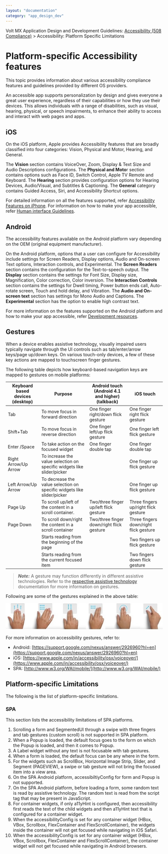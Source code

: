 ```yaml
---
layout: "documentation"
category: "app_design_dev"
---
```

                            

Volt MX  Application Design and Development Guidelines: [Accessibility (508 Compliance)](Accessibility_Overview.html) > Accessibility: Platform Specific Limitations

Platform-specific Accessibility features
========================================

This topic provides information about various accessibility compliance features and guidelines provided by different OS providers.

An accessible app supports personalization by design and gives everyone a great user experience, regardless of their capabilities or how they use their devices. This allows individuals with a range of disabilities, such as visual, hearing, physical, or speech impairments, to enhance their ability to access and interact with web pages and apps.

iOS
---

On the iOS platform, Apple provides Accessibility features that are broadly classified into four categories: Vision, Physical and Motor, Hearing, and General.

The **Vision** section contains VoiceOver, Zoom, Display & Text Size and Audio Descriptions configurations. The **Physical and Moto**r section contains options such as Face ID, Switch Control, Apple TV Remote and Keyboard. The **Hearing** section provides configuration options for Hearing Devices, Audio/Visual, and Subtitles & Captioning. The **General** category contains Guided Access, Siri, and Accessibility Shortcut options.

For detailed information on all the features supported, refer [Accessibility Features on iPhone](https://support.apple.com/en-in/guide/iphone/iph3e2e4367/ios). For information on how to make your app accessible, refer [Human interface Guidelines](https://developer.apple.com/design/human-interface-guidelines/accessibility/overview/introduction/).

Android
-------

The accessibility features available on the Android platform vary depending on the OEM (original equipment manufacturer).

On the Android platform, options that a user can configure for Accessibility include settings for Screen Readers, Display options, Audio and On-screen Text options, Interaction controls, and Experimental. The **Screen Readers** section contains the configuration for the Text-to-speech output. The **Display** section contains the settings for Font Size, Display size, Magnification, Color correction, Color inversion. The **Interaction Controls** section contains the settings for Dwell timing, Power button ends call, Auto-rotate screen, Touch and hold delay, and Vibration. The **Audio and On-screen text** section has settings for Mono Audio and Captions. The **Experimental** section has the option to enable high contrast text.

For more information on the features supported on the Android platform and how to make your app accessible, refer [Development resources](https://developer.android.com/guide/topics/ui/accessibility).

Gestures
--------

When a device enables assistive technology, visually impaired users typically navigate through the UI controls such as tab/enter/arrow keys/page up/down keys. On various touch-only devices, a few of these key actions are mapped to touchscreen finger gestures.

The following table depicts how keyboard-based navigation keys are mapped to gestures on mobile platforms:

  
| Keyboard based devices (desktop) | Purpose | Android touch (Android 4.1 and higher) (talkback) | iOS touch |
| --- | --- | --- | --- |
| Tab | To move focus in forward direction | One finger right/down flick gesture | One finger right flick gesture |
| Shift+Tab | To move focus in reverse direction | One finger left/up flick gesture | One finger left flick gesture |
| Enter /Space | To take action on the focused widget | One finger double tap | One finger double tap |
| Right Arrow/Up Arrow | To increase the value selection on specific widgets like slider/picker |   | One finger up flick gesture |
| Left Arrow/Up Arrow | To decrease the value selection on specific widgets like slider/picker |   | One finger up flick gesture |
| Page Up | To scroll up/left of the content in a scroll container. | Two/three finger up/left flick gesture | Three fingers up/right flick gesture |
| Page Down | To scroll down/right the content in a scroll container | Two/three finger down/right flick gesture | Three fingers down/right flick gesture |
|   | Starts reading from the beginning of the page |   | Two fingers up flick gesture |
|   | Starts reading from the current focused item |   | Two fingers down flick gesture |

> **_Note:_** A gesture may function differently in different assistive technologies. Refer to the [respective assistive technology](#Platform) documentation for more information on gestures.

Following are some of the gestures explained in the above table:

![](Resources/Images/iosgestures.jpg)

For more information on accessibility gestures, refer to:

*   Android: [https://support.google.com/nexus/answer/2926960?hl=en](https://support.google.com/nexus/answer/2926960?hl=en)
*   iOS: [https://www.apple.com/in/accessibility/osx/voiceover/](https://www.apple.com/in/accessibility/osx/voiceover/)
*   SPA: [http://www.w3.org/WAI/mobile/](http://www.w3.org/WAI/mobile/)

Platform-specific Limitations
-----------------------------

The following is the list of platform-specific limitations.

### SPA

This section lists the accessibility limitations of SPA platforms.

1.  Scrolling a form and SegmentedUI through a swipe with three fingers and tab gestures (custom scroll) is not supported in SPA platform.
2.  When a Popup is loaded, the default focus goes to the form on which the Popup is loaded, and then it comes to Popup.
3.  A Label widget without any text is not focusable with tab gestures.
4.  When a form is loaded, the default focus can be any where in the form.
5.  For the widgets such as ScrollBox, Horizontal Image Strip, Slider, and Segment (PAGEVIEW), a swipe or tab gesture will not bring the focused item into a view area.
6.  On the SPA Android platform, accessibiltiyConfig for form and Popup is not supported.
7.  On the SPA Android platform, before loading a form, some random text is read by assistive technology. The random text is read from the script tag that may be present in JavaScript.
8.  For container widgets, if only a11yHint is configured, then accessibility first reads the text of the child widgets and then a11yHint text that is configured for a container widget.
9.  When the accessibilityConfig is set for any container widget (HBox, VBox, Scrollbox, FlexContainer and FlexScrollContainer), the widgets inside the container will not get focused while navigating in iOS Safari.
10.  When the accessibilityConfig is set for any container widget (HBox, VBox, Scrollbox, FlexContainer and FlexScrollContainer), the container widget will not get focused while navigating in Android browsers.
